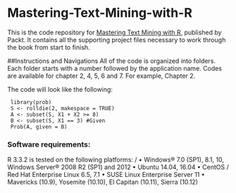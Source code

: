# Mastering-Text-Mining-with-R
This is the code repository for [Mastering Text Mining with R](https://www.packtpub.com/big-data-and-business-intelligence/mastering-text-mining-r?utm_source=github&utm_medium=repository&utm_content=9781783551811), published by Packt. It contains all the supporting project files necessary to work through the book from start to finish.

##Instructions and Navigations
All of the code is organized into folders. Each folder starts with a number followed by the application name. Codes are available for chapter 2, 4, 5, 6 and 7. For example, Chapter 2.

The code will look like the following:

     library(prob)
     S <- rolldie(2, makespace = TRUE)
     A <- subset(S, X1 + X2 >= 8)
     B <- subset(S, X1 == 3) #Given
     Prob(A, given = B)
     
### Software requirements:
R 3.3.2 is tested on the following platforms:
            /  •	Windows® 7.0 (SP1), 8.1, 10, Windows Server® 2008 R2 (SP1) and 2012
             •	Ubuntu 14.04, 16.04
             •	CentOS / Red Hat Enterprise Linux 6.5, 7.1
             •	SUSE Linux Enterprise Server 11
             •	Mavericks (10.9), Yosemite (10.10), El Capitan (10.11), Sierra (10.12)

